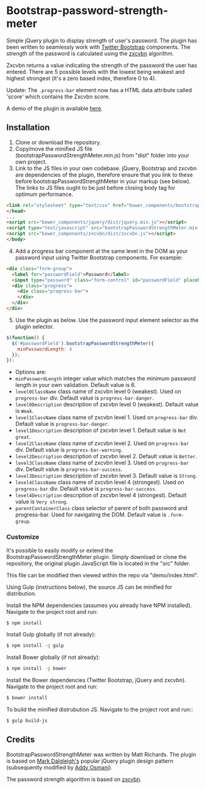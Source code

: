 # Bootstrap-password-strength-meter

Simple jQuery plugin to display strength of user's password. The plugin has been
written to seamlessly work with [Twitter Bootstrap](http://github.com/twbs/bootstrap) components. The strength of
the password is calculated using the [zxcvbn](http://github.com/dropbox/zxcvbn) algorithm.

Zxcvbn returns a value indicating the strength of the password the user has entered.
There are 5 possible levels with the lowest being weakest and highest strongest (it's
a zero based index, therefore 0 to 4).

Update: The `.progress-bar` element now has a HTML data attribute called 'score' which contains the Zxcvbn score.

A demo of the plugin is available [here](http://www.mttrchrds.com/github/bootstrapPasswordStrengthMeter/).

## Installation

1. Clone or download the repository.
2. Copy/move the minified JS file (bootstrapPasswordStrengthMeter.min.js)
from "dist" folder into your own project.
3. Link to the JS files in your own codebase. jQuery, Bootstrap and zxcvbn are
dependencies of the plugin, therefore ensure that you link to these before
bootstrapPasswordStrengthMeter in your markup (see below). The links to JS files
ought to be just before closing body tag for optimum performance.
```html
<link rel="stylesheet" type="text/css" href="bower_components/bootstrap/dist/css/bootstrap.min.css" />
</head>
...
<script src="bower_components/jquery/dist/jquery.min.js"></script>
<script type="text/javascript" src="bootstrapPasswordStrengthMeter.min.js"></script>
<script src="bower_components/zxcvbn/dist/zxcvbn.js"></script>
</body>
```
4. Add a progress bar component at the same level in the DOM as your password
input using Twitter Bootstrap components. For example:
```html
<div class="form-group">
  <label for="passwordField">Password</label>
  <input type="password" class="form-control" id="passwordField" placeholder="Password">
  <div class="progress">
    <div class="progress-bar">
    </div>
  </div>
</div>
```
5. Use the plugin as below. Use the password input element selector as the plugin
 selector.
```javascript
$(function() {
  $('#passwordField').bootstrapPasswordStrengthMeter({
    minPasswordLength: 4
  });
});
```
- Options are:
- `minPasswordLength` integer value which matches the minimum password length in your own validation. Default value is 6.
- `level0ClassName` class name of zxcvbn level 0 (weakest). Used on `progress-bar` div. Default value is `progress-bar-danger`.
- `level0Description` description of zxcvbn level 0 (weakest). Default value is `Weak`.
- `level1ClassName` class name of zxcvbn level 1. Used on `progress-bar` div. Default value is `progress-bar-danger`.
- `level1Description` description of zxcvbn level 1. Default value is `Not great`.
- `level2ClassName` class name of zxcvbn level 2. Used on `progress-bar` div. Default value is `progress-bar-warning`.
- `level2Description` description of zxcvbn level 2. Default value is `Better`.
- `level3ClassName` class name of zxcvbn level 3. Used on `progress-bar` div. Default value is `progress-bar-success`.
- `level3Description` description of zxcvbn level 3. Default value is `Strong`.
- `level4ClassName` class name of zxcvbn level 4 (strongest). Used on `progress-bar` div. Default value is `progress-bar-success`.
- `level4Description` description of zxcvbn level 4 (strongest). Default value is `Very strong`.
- `parentContainerClass` class selector of parent of both password and progress-bar. Used for navigating the DOM. Default value is `.form-group`.

### Customize

It's possible to easily modify or extend the BootstrapPasswordStrengthMeter plugin.
Simply download or clone the repository, the original plugin
JavaScript file is located in the "src" folder.

This file can be modified then viewed within the repo via "demo/index.html".

Using Gulp (instructions below), the source JS can be minified for distribution.

Install the NPM dependencies (assumes you already have NPM installed). Navigate
to the project root and run:
```sh
$ npm install
```

Install Gulp globally (if not already):
```sh
$ npm install -g gulp
```

Install Bower globally (if not already):
```sh
$ npm install -g bower
```

Install the Bower dependencies (Twitter Bootstrap, jQuery and zxcvbn). Navigate
to the project root and run:
```sh
$ bower install
```

To build the minified distrubution JS. Navigate
to the project root and run::
```sh
$ gulp build-js
```

## Credits

BootstrapPasswordStrengthMeter was written by Matt Richards. The plugin is based on
[Mark Dalgleigh's](http://markdalgleish.com/2011/05/creating-highly-configurable-jquery-plugins/)
popular jQuery plugin design pattern (subsequently modified by [Addy Osmani](http://www.smashingmagazine.com/2011/10/essential-jquery-plugin-patterns/#a-highly-configurable-and-mutable-plugin)).

The password strength algorithm is based on [zxcvbn](https://blogs.dropbox.com/tech/2012/04/zxcvbn-realistic-password-strength-estimation/).
